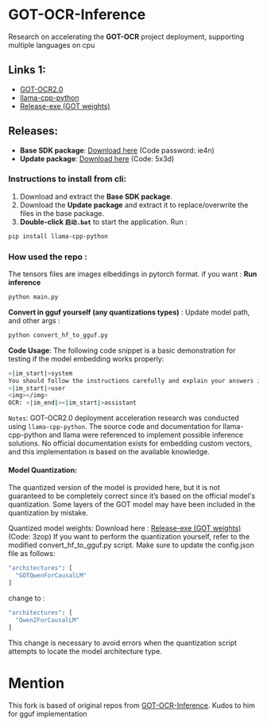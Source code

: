 # GOT-OCR-Inference

Research on accelerating the **GOT-OCR** project deployment, supporting multiple languages on cpu

## Links 1:
- [GOT-OCR2.0](https://github.com/Ucas-HaoranWei/GOT-OCR2.0)
- [llama-cpp-python](https://github.com/abetlen/llama-cpp-python)
- [Release-exe (GOT weights)](https://huggingface.co/kaifeise/GOT-gguf/tree/main)

## Releases:
- **Base SDK package**: [Download here](https://pan.baidu.com/s/10Lo-yY_ZNW7gs0Gd9hiaMw) (Code password: ie4n)
- **Update package**: [Download here](https://pan.baidu.com/s/1pw2JRQZjBZYo4UU-7UNuhQ) (Code: 5x3d)

### Instructions to install from cli:
1. Download and extract the **Base SDK package**.
2. Download the **Update package** and extract it to replace/overwrite the files in the base package.
3. **Double-click `启动.bat`** to start the application. Run :
 ```bash
pip install llama-cpp-python
```

### How used the repo :

The tensors files are images elbeddings in pytorch format. if you want :
**Run inference**
```bash
python main.py
```

**Convert in gguf yourself (any quantizations types)** :
Update model path, and other args :
```bash
python convert_hf_to_gguf.py
```


**Code Usage**:
The following code snippet is a basic demonstration for testing if the model embedding works properly:  
```bash
<|im_start|>system
You should follow the instructions carefully and explain your answers in detail.<|im_end|>
<|im_start|>user
<img></img>
OCR: <|im_end|><|im_start|>assistant
```

`Notes`:
GOT-OCR2.0 deployment acceleration research was conducted using `llama-cpp-python`.
The source code and documentation for llama-cpp-python and llama were referenced to implement possible inference solutions.
No official documentation exists for embedding custom vectors, and this implementation is based on the available knowledge.  

#### Model Quantization:
The quantized version of the model is provided here, but it is not guaranteed to be completely correct since it’s based on the official model's quantization. Some layers of the GOT model may have been included in the quantization by mistake.

Quantized model weights: Download here : [Release-exe (GOT weights)](https://huggingface.co/kaifeise/GOT-gguf/tree/main)  (Code: 3zop)
If you want to perform the quantization yourself, refer to the modified convert_hf_to_gguf.py script. Make sure to update the config.json file as follows:

```bash
"architectures": [
  "GOTQwenForCausalLM"
]
```
change to :
```bash
"architectures": [
  "Qwen2ForCausalLM"
]
```
This change is necessary to avoid errors when the quantization script attempts to locate the model architecture type.

# **Mention**
This fork is based of original repos from [GOT-OCR-Inference](https://github.com/1694439208/GOT-OCR-Inference). Kudos to him for gguf implementation
